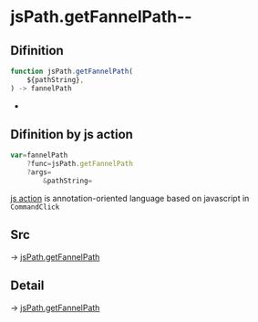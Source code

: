 # jsPath.getFannelPath--

## Difinition

```js.js
function jsPath.getFannelPath(
	${pathString},
) -> fannelPath
```

- 


## Difinition by js action

```js.js
var=fannelPath
	?func=jsPath.getFannelPath
	?args=
		&pathString=
```

[js action](#) is annotation-oriented language based on javascript in `CommandClick`



## Src

-> [jsPath.getFannelPath](https://github.com/puutaro/CommandClick/blob/master/app/src/main/java/com/puutaro/commandclick/fragment_lib/terminal_fragment/js_interface/JsPath.kt#L122)

## Detail

-> [jsPath.getFannelPath](https://github.com/puutaro/CommandClick/blob/master/md/developer/js_interface/details/JsPath/getFannelPath.md)
